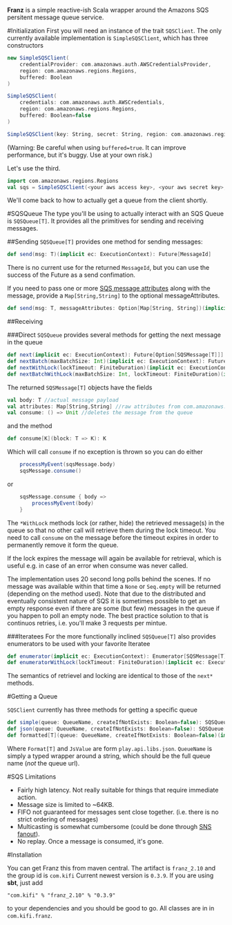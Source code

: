 __Franz__ is a simple reactive-ish Scala wrapper around the Amazons SQS persitent message queue service.

#Initialization
First you will need an instance of the trait ```SQSClient```. The only currently available implementation is ```SimpleSQSClient```, which has three constructors

```scala
new SimpleSQSClient(
	credentialProvider: com.amazonaws.auth.AWSCredentialsProvider,
	region: com.amazonaws.regions.Regions,
	buffered: Boolean
)

SimpleSQSClient(
	credentials: com.amazonaws.auth.AWSCredentials,
	region: com.amazonaws.regions.Regions,
	buffered: Boolean=false
)

SimpleSQSClient(key: String, secret: String, region: com.amazonaws.regions.Regions)
```

(Warning: Be careful when using `buffered=true`. It can improve performance, but it's buggy. Use at your own risk.)

Let's use the third.

```scala
import com.amazonaws.regions.Regions
val sqs = SimpleSQSClient(<your aws access key>, <your aws secret key>, Regions.US_WEST_1)
```

We'll come back to how to actually get a queue from the client shortly.


#SQSQueue
The type you'll be using to actually interact with an SQS Queue is ```SQSQueue[T]```. It provides all the primitives for sending and receiving messages.

##Sending
```SQSQueue[T]``` provides one method for sending messages:

```scala
def send(msg: T)(implicit ec: ExecutionContext): Future[MessageId]
```

There is no current use for the returned ```MessageId```, but you can use the success of the Future as a send confimation.

If you need to pass one or more [SQS message attributes](http://docs.aws.amazon.com/AWSSimpleQueueService/latest/SQSDeveloperGuide/SQSMessageAttributes.html) along with the message, provide a ```Map[String,String]``` to the optional messageAttributes.

```scala
def send(msg: T, messageAttributes: Option[Map[String, String])(implicit ec: ExecutionContext): Future[MessageId]
```

##Receiving

###Direct
```SQSQueue``` provides several methods for getting the next message in the queue

```scala
def next(implicit ec: ExecutionContext): Future[Option[SQSMessage[T]]]
def nextBatch(maxBatchSize: Int)(implicit ec: ExecutionContext): Future[Seq[SQSMessage[T]]]
def nextWithLock(lockTimeout: FiniteDuration)(implicit ec: ExecutionContext): Future[Option[SQSMessage[T]]]
def nextBatchWithLock(maxBatchSize: Int, lockTimeout: FiniteDuration)(implicit ec: ExecutionContext): Future[Seq[SQSMessage[T]]]
```
The returned ```SQSMessage[T]``` objects have the fields
```scala
val body: T //actual message payload
val attributes: Map[String,String] //raw attributes from com.amazonaws.services.sqs.model.Message
val consume: () => Unit //deletes the message from the queue
```
and the method
```scala
def consume[K](block: T => K): K
```
Which will call ```consume``` if no exception is thrown so you can do either
```scala
    processMyEvent(sqsMessage.body)
    sqsMessage.consume()
```
or
```scala
    sqsMessage.consume { body =>
        processMyEvent(body)
    }
```

The ```*WithLock``` methods lock (or rather, hide) the retrieved message(s) in the queue so that no other call will retrieve them during the lock timeout. You need to call ```consume``` on the message before the timeout expires in order to permanently remove it form the queue.

If the lock expires the message will again be available for retrieval, which is useful e.g. in case of an error when consume was never called.

The implementation uses 20 second long polls behind the scenes. If no message was available within that time a ```None``` or ```Seq.empty``` will be returned (depending on the method used).
Note that due to the distributed and eventually consistent nature of SQS it is sometimes possible to get an empty response even if there are some (but few) messages in the queue if you happen to poll an empty node. The best practice solution to that is continuos retries, i.e. you'll make 3 requests per mintue.

###Iteratees
For the more functionally inclined ```SQSQueue[T]``` also provides enumerators to be used with your favorite Iteratee

```scala
def enumerator(implicit ec: ExecutionContext): Enumerator[SQSMessage[T]]
def enumeratorWithLock(lockTimeout: FiniteDuration)(implicit ec: ExecutionContext): Enumerator[SQSMessage[T]]
```

The semantics of retrievel and locking are identical to those of the ```next*``` methods.

#Getting a Queue

```SQSClient``` currently has three methods for getting a specific queue

```scala
def simple(queue: QueueName, createIfNotExists: Boolean=false): SQSQueue[String]
def json(queue: QueueName, createIfNotExists: Boolean=false): SQSQueue[JsValue]
def formatted[T](queue: QueueName, createIfNotExists: Boolean=false)(implicit format: Format[T]): SQSQueue[T]
```

Where ```Format[T]``` and ```JsValue``` are form ```play.api.libs.json```. ```QueueName``` is simply a typed wrapper around a string, which should be the full queue name (*not* the queue url).

#SQS Limitations

- Fairly high latency. Not really suitable for things that require immediate action.
- Message size is limited to ~64KB.
- FIFO not guaranteed for messages sent close together. (i.e. there is no strict ordering of messages)
- Multicasting is somewhat cumbersome (could be done through [SNS fanout](https://aws.amazon.com/blogs/aws/queues-and-notifications-now-best-friends/)).
- No replay. Once a message is consumed, it's gone.

#Installation

You can get Franz this from maven central. The artifact is `franz_2.10` and the group id is `com.kifi`
Current newest version is `0.3.9`. If you are using __sbt__, just add

```
"com.kifi" % "franz_2.10" % "0.3.9"
```

to your dependencies and you should be good to go. All classes are in in `com.kifi.franz`.

